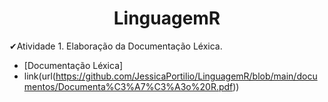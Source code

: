 <h1 align="center"> LinguagemR </h1>

✔Atividade 1. Elaboração da Documentação Léxica.
* [Documentação Léxica]
* link(url(https://github.com/JessicaPortilio/LinguagemR/blob/main/documentos/Documenta%C3%A7%C3%A3o%20R.pdf))
